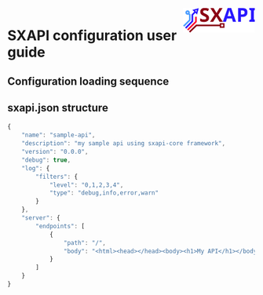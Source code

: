 <img align="right" height="50" src="https://raw.githubusercontent.com/startxfr/sxapi-core/v0.0.92-docker/docs/assets/logo.svg?sanitize=true">

# SXAPI configuration user guide


Configuration loading sequence
------------------------------




sxapi.json structure
--------------------


```javascript
{
    "name": "sample-api",
    "description": "my sample api using sxapi-core framework",
    "version": "0.0.0",
    "debug": true,
    "log": {
        "filters": {
            "level": "0,1,2,3,4",
            "type": "debug,info,error,warn"
        }
    },
    "server": {
        "endpoints": [
            {
                "path": "/",
                "body": "<html><head></head><body><h1>My API</h1></body></html>"
            }
        ]
    }
}
```

